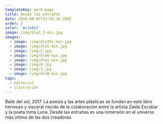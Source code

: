 ```yaml
---
templateKey: work-page
title: Desde las entrañas
date: 2019-09-07T15:55:10.268Z
order: 2
color: '#c3a822'
image: /img/dle2_2-min.jpg
images:
  - image: /img/dle25c-min.jpg
  - image: /img/dle5-min.jpg
  - image: /img/2.jpg
  - image: /img/dle6-min.jpg
  - image: /img/dle1-min.jpg
  - image: /img/4.jpg
  - image: /img/3.jpg
  - image: /img/dle8-min.jpg
tags:
  - editorial
  - ilustración
---
```

Baile del sol, 2017. La poesía y las artes plásticas se funden en este libro hermoso y visceral nacido de la colaboración entre la artista Zaida Escobar y la poeta Inma Luna. Desde las entrañas es una inmersión en el universo más íntimo de las dos creadoras.
